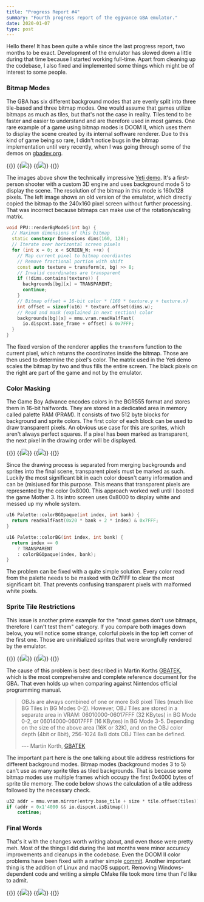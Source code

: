 ```yaml
---
title: "Progress Report #4"
summary: "Fourth progress report of the eggvance GBA emulator."
date: 2020-01-07
type: post
---
```

Hello there! It has been quite a while since the last progress report, two months to be exact. Development of the emulator has slowed down a little during that time because I started working full-time. Apart from cleaning up the codebase, I also fixed and implemented some things which might be of interest to some people.

### Bitmap Modes
The GBA has six different background modes that are evenly split into three tile-based and three bitmap modes. One would assume that games utilize bitmaps as much as tiles, but that's not the case in reality. Tiles tend to be faster and easier to understand and are therefore used in most games. One rare example of a game using bitmap modes is DOOM II, which uses them to display the scene created by its internal software renderer. Due to this kind of game being so rare, I didn't notice bugs in the bitmap implementation until very recently, when I was going through some of the demos on [gbadev.org](https://www.gbadev.org/).

{{<flex>}}
  {{<image src="eggvance/yeti-bitmap-bug.png" caption="Yeti demo without matrix transformation">}}
  {{<image src="eggvance/yeti-bitmap.png" caption="Yeti demo with matrix transformation">}}
{{</flex>}}

The images above show the technically impressive [Yeti demo](https://www.gbadev.org/demos.php?showinfo=568). It's a first-person shooter with a custom 3D engine and uses background mode 5 to display the scene. The resolution of the bitmap in this mode is 160x128 pixels. The left image shows an old version of the emulator, which directly copied the bitmap to the 240x160 pixel screen without further processing. That was incorrect because bitmaps can make use of the rotation/scaling matrix.

```cpp
void PPU::renderBgMode5(int bg) {
  // Maximum dimensions of this bitmap
  static constexpr Dimensions dims(160, 128);
  // Iterate over horizontal screen pixels
  for (int x = 0; x < SCREEN_W; ++x) {
    // Map current pixel to bitmap coordiantes
    // Remove fractional portion with shift
    const auto texture = transform(x, bg) >> 8;
    // Invalid coordinates are transparent
    if (!dims.contains(texture)) {
      backgrounds[bg][x] = TRANSPARENT;
      continue;
    }
    // Bitmap offset = 16-bit color * (160 * texture.y + texture.x)
    int offset = sizeof(u16) * texture.offset(dims.w);
    // Read and mask (explained in next section) color
    backgrounds[bg][x] = mmu.vram.readHalfFast(
      io.dispcnt.base_frame + offset) & 0x7FFF;
  }
}
```

The fixed version of the renderer applies the `transform` function to the current pixel, which returns the coordinates inside the bitmap. Those are then used to determine the pixel's color. The matrix used in the Yeti demo scales the bitmap by two and thus fills the entire screen. The black pixels on the right are part of the game and not by the emulator.

### Color Masking
The Game Boy Advance encodes colors in the BGR555 format and stores them in 16-bit halfwords. They are stored in a dedicated area in memory called palette RAM (PRAM). It consists of two 512 byte blocks for background and sprite colors. The first color of each block can be used to draw transparent pixels. An obvious use case for this are sprites, which aren't always perfect squares. If a pixel has been marked as transparent, the next pixel in the drawing order will be displayed.

{{<flex>}}
  {{<image src="eggvance/safety-screen-bug.png" caption="Mother 3 without color masking">}}
  {{<image src="eggvance/safety-screen.png" caption="Mother 3 with color masking">}}
{{</flex>}}

Since the drawing process is separated from merging backgrounds and sprites into the final scene, transparent pixels must be marked as such. Luckily the most significant bit in each color doesn't carry information and can be (mis)used for this purpose. This means that transparent pixels are represented by the color 0x8000. This approach worked well until I booted the game Mother 3. Its intro screen uses 0x8000 to display white and messed up my whole system.

```cpp
u16 Palette::colorBGOpaque(int index, int bank) {
  return readHalfFast(0x20 * bank + 2 * index) & 0x7FFF;
}

u16 Palette::colorBG(int index, int bank) {
  return index == 0
    ? TRANSPARENT
    : colorBGOpaque(index, bank);
}
```

The problem can be fixed with a quite simple solution. Every color read from the palette needs to be masked with 0x7FFF to clear the most significant bit. That prevents confusing transparent pixels with malformed white pixels.

### Sprite Tile Restrictions
This issue is another prime example for the "most games don't use bitmaps, therefore I can't test them" category. If you compare both images down below, you will notice some strange, colorful pixels in the top left corner of the first one. Those are uninitialized sprites that were wrongfully rendered by the emulator.

{{<flex>}}
  {{<image src="eggvance/pokemon-series-bug.png" caption="Uninitialized sprites in the top left corner">}}
  {{<image src="eggvance/pokemon-series.png" caption="No sprites in the top left corner">}}
{{</flex>}}

The cause of this problem is best described in Martin Korths [GBATEK](https://problemkaputt.de/gbatek.htm#lcdobjoverview), which is the most comprehensive and complete reference document for the GBA. That even holds up when comparing against Nintendos official programming manual.

> OBJs are always combined of one or more 8x8 pixel Tiles (much like BG Tiles in BG Modes 0-2). However, OBJ Tiles are stored in a separate area in VRAM: 06010000-06017FFF (32 KBytes) in BG Mode 0-2, or 06014000-06017FFF (16 KBytes) in BG Mode 3-5. Depending on the size of the above area (16K or 32K), and on the OBJ color depth (4bit or 8bit), 256-1024 8x8 dots OBJ Tiles can be defined.
>
> --- Martin Korth, [GBATEK](https://problemkaputt.de/gbatek.htm)

The important part here is the one talking about tile address restrictions for different background modes. Bitmap modes (background modes 3 to 5) can't use as many sprite tiles as tiled backgrounds. That is because some bitmap modes use multiple frames which occupy the first 0x4000 bytes of sprite tile memory. The code below shows the calculation of a tile address followed by the necessary check.

```cpp
u32 addr = mmu.vram.mirror(entry.base_tile + size * tile.offset(tiles));
if (addr < 0x1'4000 && io.dispcnt.isBitmap())
    continue;
```

### Final Words
That's it with the changes worth writing about, and even those were pretty meh. Most of the things I did during the last months were minor accuracy improvements and cleanups in the codebase. Even the DOOM II color problems have been fixed with a rather simple [commit](https://github.com/jsmolka/eggvance/commit/36e2cdd38e795d09a39594353e256b5b83fe9c47). Another important thing is the addition of Linux and macOS support. Removing Windows-dependent code and writing a simple CMake file took more time than I'd like to admit.

{{<flex>}}
  {{<image src="eggvance/doom-bug-2.png" caption="DOOM II colorful floor">}}
  {{<image src="eggvance/doom.png" caption="DOOM II fixed">}}
{{</flex>}}
